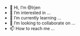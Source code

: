 - 👋 Hi, I’m @Irjen
- 👀 I’m interested in ...
- 🌱 I’m currently learning ...
- 💞️ I’m looking to collaborate on ...
- 📫 How to reach me ...

<!---
Irje/Irje is a ✨ special ✨ repository because its `README.md` (this file) appears on your GitHub profile.
You can click the Preview link to take a look at your changes.
--->
